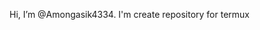 Hi, I’m @Amongasik4334.
I'm create repository for termux

<!---
Amongasik4334/Amongasik4334 is a ✨ special ✨ repository because its `README.md` (this file) appears on your GitHub profile.
You can click the Preview link to take a look at your changes.
--->
